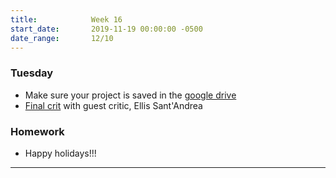 ```yaml
---
title:            Week 16
start_date:       2019-11-19 00:00:00 -0500
date_range:       12/10
---
```


### Tuesday

- Make sure your project is saved in the [google drive](https://drive.google.com/open?id=1bMzPIzshzo6xd1idRrKXFl63wqm2QiET)
- [Final crit](https://paper.dropbox.com/doc/Final-Class--AqKZEQvzIca52qKXPePXbb90AQ-dai9x9WLyAlbrVqDkfwEK) with guest critic, Ellis Sant'Andrea

### Homework
- Happy holidays!!!
---
